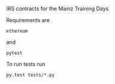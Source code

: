 IRS contracts for the Mainz Training Days

Requirements are

`ethereum`

and

`pytest`

To run tests run 

```py.test tests/*.py```
